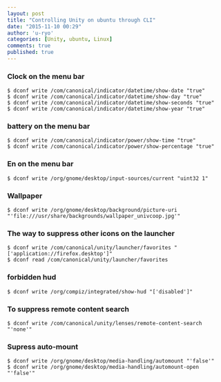 ```yaml
---
layout: post
title: "Controlling Unity on ubuntu through CLI"
date: "2015-11-10 00:29"
author: 'u-ryo'
categories: [Unity, ubuntu, Linux]
comments: true
published: true
---
```

### Clock on the menu bar
```
$ dconf write /com/canonical/indicator/datetime/show-date "true"
$ dconf write /com/canonical/indicator/datetime/show-day "true"
$ dconf write /com/canonical/indicator/datetime/show-seconds "true"
$ dconf write /com/canonical/indicator/datetime/show-year "true"
```

### battery on the menu bar
```
$ dconf write /com/canonical/indicator/power/show-time "true"
$ dconf write /com/canonical/indicator/power/show-percentage "true"
```

### En on the menu bar
```
$ dconf write /org/gnome/desktop/input-sources/current "uint32 1"
```

### Wallpaper
```
$ dconf write /org/gnome/desktop/background/picture-uri "'file:///usr/share/backgrounds/wallpaper_univcoop.jpg'"
```

### The way to suppress other icons on the launcher
```
$ dconf write /com/canonical/unity/launcher/favorites "['application://firefox.desktop']"
$ dconf read /com/canonical/unity/launcher/favorites
```

### forbidden hud
```
$ dconf write /org/compiz/integrated/show-hud "['disabled']"
```

### To suppress remote content search
```
$ dconf write /com/canonical/unity/lenses/remote-content-search "'none'"
```

### Supress auto-mount
```
$ dconf write /org/gnome/desktop/media-handling/automount "'false'"
$ dconf write /org/gnome/desktop/media-handling/automount-open "'false'"
```